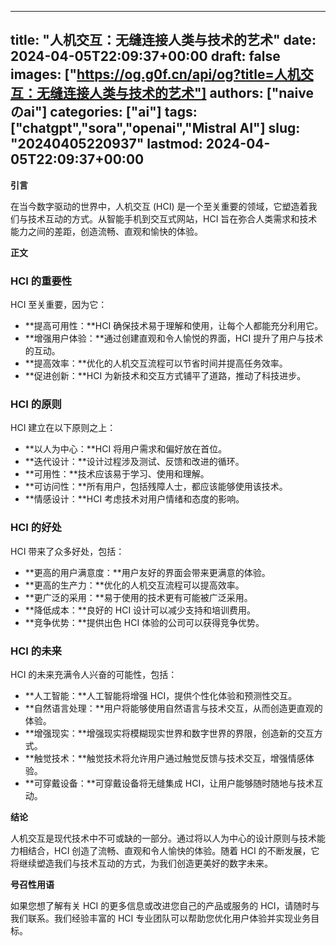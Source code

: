 
---
title: "人机交互：无缝连接人类与技术的艺术"
date: 2024-04-05T22:09:37+00:00
draft: false
images: ["https://og.g0f.cn/api/og?title=人机交互：无缝连接人类与技术的艺术"]
authors: ["naiveのai"]
categories: ["ai"]
tags: ["chatgpt","sora","openai","Mistral AI"]
slug: "20240405220937"
lastmod: 2024-04-05T22:09:37+00:00
---
**引言**

在当今数字驱动的世界中，人机交互 (HCI) 是一个至关重要的领域，它塑造着我们与技术互动的方式。从智能手机到交互式网站，HCI 旨在弥合人类需求和技术能力之间的差距，创造流畅、直观和愉快的体验。

**正文**

### HCI 的重要性

HCI 至关重要，因为它：

* **提高可用性：**HCI 确保技术易于理解和使用，让每个人都能充分利用它。
* **增强用户体验：**通过创建直观和令人愉悦的界面，HCI 提升了用户与技术的互动。
* **提高效率：**优化的人机交互流程可以节省时间并提高任务效率。
* **促进创新：**HCI 为新技术和交互方式铺平了道路，推动了科技进步。

### HCI 的原则

HCI 建立在以下原则之上：

* **以人为中心：**HCI 将用户需求和偏好放在首位。
* **迭代设计：**设计过程涉及测试、反馈和改进的循环。
* **可用性：**技术应该易于学习、使用和理解。
* **可访问性：**所有用户，包括残障人士，都应该能够使用该技术。
* **情感设计：**HCI 考虑技术对用户情绪和态度的影响。

### HCI 的好处

HCI 带来了众多好处，包括：

* **更高的用户满意度：**用户友好的界面会带来更满意的体验。
* **更高的生产力：**优化的人机交互流程可以提高效率。
* **更广泛的采用：**易于使用的技术更有可能被广泛采用。
* **降低成本：**良好的 HCI 设计可以减少支持和培训费用。
* **竞争优势：**提供出色 HCI 体验的公司可以获得竞争优势。

### HCI 的未来

HCI 的未来充满令人兴奋的可能性，包括：

* **人工智能：**人工智能将增强 HCI，提供个性化体验和预测性交互。
* **自然语言处理：**用户将能够使用自然语言与技术交互，从而创造更直观的体验。
* **增强现实：**增强现实将模糊现实世界和数字世界的界限，创造新的交互方式。
* **触觉技术：**触觉技术将允许用户通过触觉反馈与技术交互，增强情感体验。
* **可穿戴设备：**可穿戴设备将无缝集成 HCI，让用户能够随时随地与技术互动。

**结论**

人机交互是现代技术中不可或缺的一部分。通过将以人为中心的设计原则与技术能力相结合，HCI 创造了流畅、直观和令人愉快的体验。随着 HCI 的不断发展，它将继续塑造我们与技术互动的方式，为我们创造更美好的数字未来。

**号召性用语**

如果您想了解有关 HCI 的更多信息或改进您自己的产品或服务的 HCI，请随时与我们联系。我们经验丰富的 HCI 专业团队可以帮助您优化用户体验并实现业务目标。